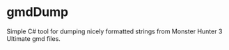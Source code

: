# gmdDump
Simple C# tool for dumping nicely formatted strings from Monster Hunter 3 Ultimate gmd files.
